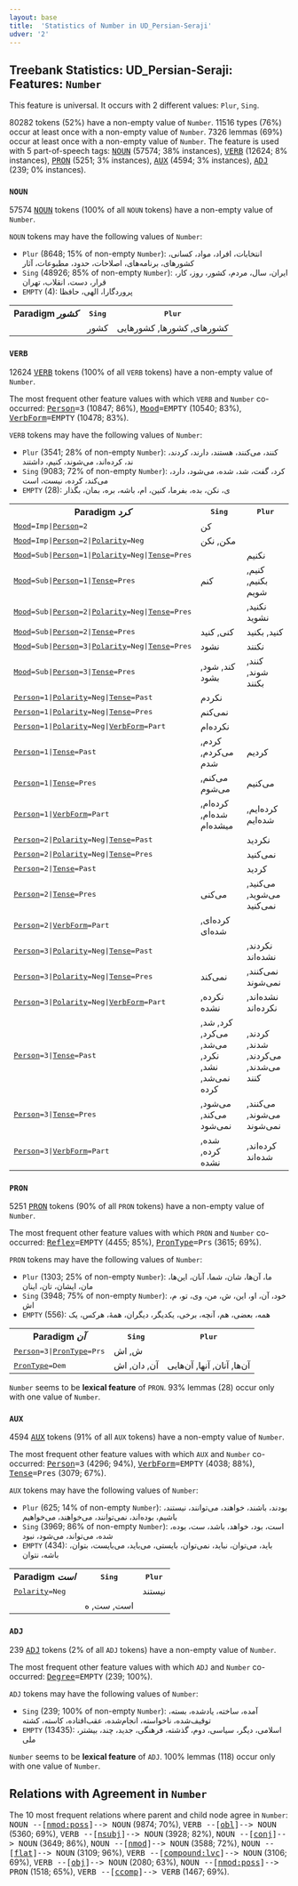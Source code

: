 ```yaml
---
layout: base
title:  'Statistics of Number in UD_Persian-Seraji'
udver: '2'
---
```


## Treebank Statistics: UD_Persian-Seraji: Features: `Number`

This feature is universal.
It occurs with 2 different values: `Plur`, `Sing`.

80282 tokens (52%) have a non-empty value of `Number`.
11516 types (76%) occur at least once with a non-empty value of `Number`.
7326 lemmas (69%) occur at least once with a non-empty value of `Number`.
The feature is used with 5 part-of-speech tags: <tt><a href="fa_seraji-pos-NOUN.html">NOUN</a></tt> (57574; 38% instances), <tt><a href="fa_seraji-pos-VERB.html">VERB</a></tt> (12624; 8% instances), <tt><a href="fa_seraji-pos-PRON.html">PRON</a></tt> (5251; 3% instances), <tt><a href="fa_seraji-pos-AUX.html">AUX</a></tt> (4594; 3% instances), <tt><a href="fa_seraji-pos-ADJ.html">ADJ</a></tt> (239; 0% instances).

### `NOUN`

57574 <tt><a href="fa_seraji-pos-NOUN.html">NOUN</a></tt> tokens (100% of all `NOUN` tokens) have a non-empty value of `Number`.

`NOUN` tokens may have the following values of `Number`:

* `Plur` (8648; 15% of non-empty `Number`): انتخابات، افراد، مواد، کسانی، کشورهای، برنامه‌های، اصلاحات، حدود، مطبوعات، آثار
* `Sing` (48926; 85% of non-empty `Number`): ایران، سال، مردم، کشور، روز، کار، قرار، دست، انقلاب، تهران
* `EMPTY` (4): پروردگارا، الهی، حافظا

<table>
  <tr><th>Paradigm <i>کشور</i></th><th><tt>Sing</tt></th><th><tt>Plur</tt></th></tr>
  <tr><td><tt></tt></td><td>کشور</td><td>کشورهای, کشورها, کشورهایی</td></tr>
</table>

### `VERB`

12624 <tt><a href="fa_seraji-pos-VERB.html">VERB</a></tt> tokens (100% of all `VERB` tokens) have a non-empty value of `Number`.

The most frequent other feature values with which `VERB` and `Number` co-occurred: <tt><a href="fa_seraji-feat-Person.html">Person</a></tt><tt>=3</tt> (10847; 86%), <tt><a href="fa_seraji-feat-Mood.html">Mood</a></tt><tt>=EMPTY</tt> (10540; 83%), <tt><a href="fa_seraji-feat-VerbForm.html">VerbForm</a></tt><tt>=EMPTY</tt> (10478; 83%).

`VERB` tokens may have the following values of `Number`:

* `Plur` (3541; 28% of non-empty `Number`): کنند، می‌کنند، هستند، دارند، کردند، ند، کرده‌اند، می‌شوند، کنیم، داشتند
* `Sing` (9083; 72% of non-empty `Number`): کرد، گفت، شد، شده، می‌شود، دارد، می‌کند، کرده، نیست، است
* `EMPTY` (28): ی، نکن، بده، بفرما، کنین، ام، باشه، بره، بمان، بگذار

<table>
  <tr><th>Paradigm <i>کرد</i></th><th><tt>Sing</tt></th><th><tt>Plur</tt></th></tr>
  <tr><td><tt><tt><a href="fa_seraji-feat-Mood.html">Mood</a></tt><tt>=Imp</tt>|<tt><a href="fa_seraji-feat-Person.html">Person</a></tt><tt>=2</tt></tt></td><td>کن</td><td></td></tr>
  <tr><td><tt><tt><a href="fa_seraji-feat-Mood.html">Mood</a></tt><tt>=Imp</tt>|<tt><a href="fa_seraji-feat-Person.html">Person</a></tt><tt>=2</tt>|<tt><a href="fa_seraji-feat-Polarity.html">Polarity</a></tt><tt>=Neg</tt></tt></td><td>مکن, نکن</td><td></td></tr>
  <tr><td><tt><tt><a href="fa_seraji-feat-Mood.html">Mood</a></tt><tt>=Sub</tt>|<tt><a href="fa_seraji-feat-Person.html">Person</a></tt><tt>=1</tt>|<tt><a href="fa_seraji-feat-Polarity.html">Polarity</a></tt><tt>=Neg</tt>|<tt><a href="fa_seraji-feat-Tense.html">Tense</a></tt><tt>=Pres</tt></tt></td><td></td><td>نکنیم</td></tr>
  <tr><td><tt><tt><a href="fa_seraji-feat-Mood.html">Mood</a></tt><tt>=Sub</tt>|<tt><a href="fa_seraji-feat-Person.html">Person</a></tt><tt>=1</tt>|<tt><a href="fa_seraji-feat-Tense.html">Tense</a></tt><tt>=Pres</tt></tt></td><td>کنم</td><td>کنیم, بکنیم, شویم</td></tr>
  <tr><td><tt><tt><a href="fa_seraji-feat-Mood.html">Mood</a></tt><tt>=Sub</tt>|<tt><a href="fa_seraji-feat-Person.html">Person</a></tt><tt>=2</tt>|<tt><a href="fa_seraji-feat-Polarity.html">Polarity</a></tt><tt>=Neg</tt>|<tt><a href="fa_seraji-feat-Tense.html">Tense</a></tt><tt>=Pres</tt></tt></td><td></td><td>نکنید, نشوید</td></tr>
  <tr><td><tt><tt><a href="fa_seraji-feat-Mood.html">Mood</a></tt><tt>=Sub</tt>|<tt><a href="fa_seraji-feat-Person.html">Person</a></tt><tt>=2</tt>|<tt><a href="fa_seraji-feat-Tense.html">Tense</a></tt><tt>=Pres</tt></tt></td><td>کنی, کنید</td><td>کنید, بکنید</td></tr>
  <tr><td><tt><tt><a href="fa_seraji-feat-Mood.html">Mood</a></tt><tt>=Sub</tt>|<tt><a href="fa_seraji-feat-Person.html">Person</a></tt><tt>=3</tt>|<tt><a href="fa_seraji-feat-Polarity.html">Polarity</a></tt><tt>=Neg</tt>|<tt><a href="fa_seraji-feat-Tense.html">Tense</a></tt><tt>=Pres</tt></tt></td><td>نشود</td><td>نکنند</td></tr>
  <tr><td><tt><tt><a href="fa_seraji-feat-Mood.html">Mood</a></tt><tt>=Sub</tt>|<tt><a href="fa_seraji-feat-Person.html">Person</a></tt><tt>=3</tt>|<tt><a href="fa_seraji-feat-Tense.html">Tense</a></tt><tt>=Pres</tt></tt></td><td>کند, شود, بشود</td><td>کنند, شوند, بکنند</td></tr>
  <tr><td><tt><tt><a href="fa_seraji-feat-Person.html">Person</a></tt><tt>=1</tt>|<tt><a href="fa_seraji-feat-Polarity.html">Polarity</a></tt><tt>=Neg</tt>|<tt><a href="fa_seraji-feat-Tense.html">Tense</a></tt><tt>=Past</tt></tt></td><td>نکردم</td><td></td></tr>
  <tr><td><tt><tt><a href="fa_seraji-feat-Person.html">Person</a></tt><tt>=1</tt>|<tt><a href="fa_seraji-feat-Polarity.html">Polarity</a></tt><tt>=Neg</tt>|<tt><a href="fa_seraji-feat-Tense.html">Tense</a></tt><tt>=Pres</tt></tt></td><td>نمی‌کنم</td><td></td></tr>
  <tr><td><tt><tt><a href="fa_seraji-feat-Person.html">Person</a></tt><tt>=1</tt>|<tt><a href="fa_seraji-feat-Polarity.html">Polarity</a></tt><tt>=Neg</tt>|<tt><a href="fa_seraji-feat-VerbForm.html">VerbForm</a></tt><tt>=Part</tt></tt></td><td>نکرده‌ام</td><td></td></tr>
  <tr><td><tt><tt><a href="fa_seraji-feat-Person.html">Person</a></tt><tt>=1</tt>|<tt><a href="fa_seraji-feat-Tense.html">Tense</a></tt><tt>=Past</tt></tt></td><td>کردم, می‌کردم, شدم</td><td>کردیم</td></tr>
  <tr><td><tt><tt><a href="fa_seraji-feat-Person.html">Person</a></tt><tt>=1</tt>|<tt><a href="fa_seraji-feat-Tense.html">Tense</a></tt><tt>=Pres</tt></tt></td><td>می‌کنم, می‌شوم</td><td>می‌کنیم</td></tr>
  <tr><td><tt><tt><a href="fa_seraji-feat-Person.html">Person</a></tt><tt>=1</tt>|<tt><a href="fa_seraji-feat-VerbForm.html">VerbForm</a></tt><tt>=Part</tt></tt></td><td>کرده‌ام, شده‌ام, میشده‌ام</td><td>کرده‌ایم, شده‌ایم</td></tr>
  <tr><td><tt><tt><a href="fa_seraji-feat-Person.html">Person</a></tt><tt>=2</tt>|<tt><a href="fa_seraji-feat-Polarity.html">Polarity</a></tt><tt>=Neg</tt>|<tt><a href="fa_seraji-feat-Tense.html">Tense</a></tt><tt>=Past</tt></tt></td><td></td><td>نکردید</td></tr>
  <tr><td><tt><tt><a href="fa_seraji-feat-Person.html">Person</a></tt><tt>=2</tt>|<tt><a href="fa_seraji-feat-Polarity.html">Polarity</a></tt><tt>=Neg</tt>|<tt><a href="fa_seraji-feat-Tense.html">Tense</a></tt><tt>=Pres</tt></tt></td><td></td><td>نمی‌کنید</td></tr>
  <tr><td><tt><tt><a href="fa_seraji-feat-Person.html">Person</a></tt><tt>=2</tt>|<tt><a href="fa_seraji-feat-Tense.html">Tense</a></tt><tt>=Past</tt></tt></td><td></td><td>کردید</td></tr>
  <tr><td><tt><tt><a href="fa_seraji-feat-Person.html">Person</a></tt><tt>=2</tt>|<tt><a href="fa_seraji-feat-Tense.html">Tense</a></tt><tt>=Pres</tt></tt></td><td>می‌کنی</td><td>می‌کنید, می‌شوید, نمی‌کنید</td></tr>
  <tr><td><tt><tt><a href="fa_seraji-feat-Person.html">Person</a></tt><tt>=2</tt>|<tt><a href="fa_seraji-feat-VerbForm.html">VerbForm</a></tt><tt>=Part</tt></tt></td><td>کرده‌ای, شده‌ای</td><td></td></tr>
  <tr><td><tt><tt><a href="fa_seraji-feat-Person.html">Person</a></tt><tt>=3</tt>|<tt><a href="fa_seraji-feat-Polarity.html">Polarity</a></tt><tt>=Neg</tt>|<tt><a href="fa_seraji-feat-Tense.html">Tense</a></tt><tt>=Past</tt></tt></td><td></td><td>نکردند, نشده‌اند</td></tr>
  <tr><td><tt><tt><a href="fa_seraji-feat-Person.html">Person</a></tt><tt>=3</tt>|<tt><a href="fa_seraji-feat-Polarity.html">Polarity</a></tt><tt>=Neg</tt>|<tt><a href="fa_seraji-feat-Tense.html">Tense</a></tt><tt>=Pres</tt></tt></td><td>نمی‌کند</td><td>نمی‌کنند, نمی‌شوند</td></tr>
  <tr><td><tt><tt><a href="fa_seraji-feat-Person.html">Person</a></tt><tt>=3</tt>|<tt><a href="fa_seraji-feat-Polarity.html">Polarity</a></tt><tt>=Neg</tt>|<tt><a href="fa_seraji-feat-VerbForm.html">VerbForm</a></tt><tt>=Part</tt></tt></td><td>نکرده, نشده</td><td>نشده‌اند, نکرده‌اند</td></tr>
  <tr><td><tt><tt><a href="fa_seraji-feat-Person.html">Person</a></tt><tt>=3</tt>|<tt><a href="fa_seraji-feat-Tense.html">Tense</a></tt><tt>=Past</tt></tt></td><td>کرد, شد, می‌کرد, می‌شد, نکرد, نشد, نمی‌شد, کرده</td><td>کردند, شدند, می‌کردند, می‌شدند, کنند</td></tr>
  <tr><td><tt><tt><a href="fa_seraji-feat-Person.html">Person</a></tt><tt>=3</tt>|<tt><a href="fa_seraji-feat-Tense.html">Tense</a></tt><tt>=Pres</tt></tt></td><td>می‌شود, می‌کند, نمی‌شود</td><td>می‌کنند, می‌شوند, نمی‌شوند</td></tr>
  <tr><td><tt><tt><a href="fa_seraji-feat-Person.html">Person</a></tt><tt>=3</tt>|<tt><a href="fa_seraji-feat-VerbForm.html">VerbForm</a></tt><tt>=Part</tt></tt></td><td>شده, کرده, نشده</td><td>کرده‌اند, شده‌اند</td></tr>
</table>

### `PRON`

5251 <tt><a href="fa_seraji-pos-PRON.html">PRON</a></tt> tokens (90% of all `PRON` tokens) have a non-empty value of `Number`.

The most frequent other feature values with which `PRON` and `Number` co-occurred: <tt><a href="fa_seraji-feat-Reflex.html">Reflex</a></tt><tt>=EMPTY</tt> (4455; 85%), <tt><a href="fa_seraji-feat-PronType.html">PronType</a></tt><tt>=Prs</tt> (3615; 69%).

`PRON` tokens may have the following values of `Number`:

* `Plur` (1303; 25% of non-empty `Number`): ما، آن‌ها، شان، شما، آنان، این‌ها، مان، ایشان، تان، اینان
* `Sing` (3948; 75% of non-empty `Number`): خود، آن، او، این، ش، من، وی، تو، م، اش
* `EMPTY` (556): همه، بعضی، هم، آنچه، برخی، یکدیگر، دیگران، همهٔ، هرکس، یک

<table>
  <tr><th>Paradigm <i>آن</i></th><th><tt>Sing</tt></th><th><tt>Plur</tt></th></tr>
  <tr><td><tt><tt><a href="fa_seraji-feat-Person.html">Person</a></tt><tt>=3</tt>|<tt><a href="fa_seraji-feat-PronType.html">PronType</a></tt><tt>=Prs</tt></tt></td><td>ش, اش</td><td></td></tr>
  <tr><td><tt><tt><a href="fa_seraji-feat-PronType.html">PronType</a></tt><tt>=Dem</tt></tt></td><td>آن, دان, اش</td><td>آن‌ها, آنان, آنها, آن‌هایی</td></tr>
</table>

`Number` seems to be **lexical feature** of `PRON`. 93% lemmas (28) occur only with one value of `Number`.

### `AUX`

4594 <tt><a href="fa_seraji-pos-AUX.html">AUX</a></tt> tokens (91% of all `AUX` tokens) have a non-empty value of `Number`.

The most frequent other feature values with which `AUX` and `Number` co-occurred: <tt><a href="fa_seraji-feat-Person.html">Person</a></tt><tt>=3</tt> (4296; 94%), <tt><a href="fa_seraji-feat-VerbForm.html">VerbForm</a></tt><tt>=EMPTY</tt> (4038; 88%), <tt><a href="fa_seraji-feat-Tense.html">Tense</a></tt><tt>=Pres</tt> (3079; 67%).

`AUX` tokens may have the following values of `Number`:

* `Plur` (625; 14% of non-empty `Number`): بودند، باشند، خواهند، می‌توانند، نیستند، باشیم، بوده‌اند، نمی‌توانند، می‌خواهند، می‌خواهیم
* `Sing` (3969; 86% of non-empty `Number`): است، بود، خواهد، باشد، ست، بوده، شده، می‌تواند، می‌شود، نبود
* `EMPTY` (434): باید، می‌توان، نباید، نمی‌توان، بایستی، می‌باید، می‌بایست، بتوان، باشه، نتوان

<table>
  <tr><th>Paradigm <i>است</i></th><th><tt>Sing</tt></th><th><tt>Plur</tt></th></tr>
  <tr><td><tt><tt><a href="fa_seraji-feat-Polarity.html">Polarity</a></tt><tt>=Neg</tt></tt></td><td></td><td>نیستند</td></tr>
  <tr><td><tt></tt></td><td>است, ست, ه</td><td></td></tr>
</table>

### `ADJ`

239 <tt><a href="fa_seraji-pos-ADJ.html">ADJ</a></tt> tokens (2% of all `ADJ` tokens) have a non-empty value of `Number`.

The most frequent other feature values with which `ADJ` and `Number` co-occurred: <tt><a href="fa_seraji-feat-Degree.html">Degree</a></tt><tt>=EMPTY</tt> (239; 100%).

`ADJ` tokens may have the following values of `Number`:

* `Sing` (239; 100% of non-empty `Number`): آمده، ساخته، یادشده، بسته، توقیف‌شده، ناخواسته، انجام‌شده، عقب‌افتاده، کاسته، کشته
* `EMPTY` (13435): اسلامی، دیگر، سیاسی، دوم، گذشته، فرهنگی، جدید، چند، بیشتر، ملی

`Number` seems to be **lexical feature** of `ADJ`. 100% lemmas (118) occur only with one value of `Number`.

## Relations with Agreement in `Number`

The 10 most frequent relations where parent and child node agree in `Number`:
<tt>NOUN --[<tt><a href="fa_seraji-dep-nmod-poss.html">nmod:poss</a></tt>]--> NOUN</tt> (9874; 70%),
<tt>VERB --[<tt><a href="fa_seraji-dep-obl.html">obl</a></tt>]--> NOUN</tt> (5360; 69%),
<tt>VERB --[<tt><a href="fa_seraji-dep-nsubj.html">nsubj</a></tt>]--> NOUN</tt> (3928; 82%),
<tt>NOUN --[<tt><a href="fa_seraji-dep-conj.html">conj</a></tt>]--> NOUN</tt> (3649; 86%),
<tt>NOUN --[<tt><a href="fa_seraji-dep-nmod.html">nmod</a></tt>]--> NOUN</tt> (3588; 72%),
<tt>NOUN --[<tt><a href="fa_seraji-dep-flat.html">flat</a></tt>]--> NOUN</tt> (3109; 96%),
<tt>VERB --[<tt><a href="fa_seraji-dep-compound-lvc.html">compound:lvc</a></tt>]--> NOUN</tt> (3106; 69%),
<tt>VERB --[<tt><a href="fa_seraji-dep-obj.html">obj</a></tt>]--> NOUN</tt> (2080; 63%),
<tt>NOUN --[<tt><a href="fa_seraji-dep-nmod-poss.html">nmod:poss</a></tt>]--> PRON</tt> (1518; 65%),
<tt>VERB --[<tt><a href="fa_seraji-dep-ccomp.html">ccomp</a></tt>]--> VERB</tt> (1467; 69%).

